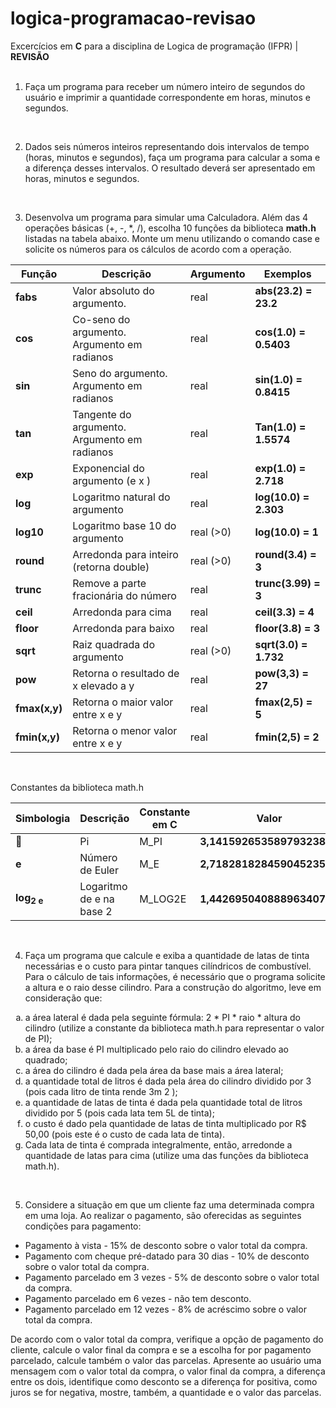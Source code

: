 # logica-programacao-revisao
Excercícios em **C** para a disciplina de Logica de programação (IFPR) | **REVISÃO**
<br>
<br>

1. Faça um programa para receber um número inteiro de segundos do usuário e imprimir a quantidade correspondente em horas, minutos e segundos.
<br>

2. Dados seis números inteiros representando dois intervalos de tempo (horas, minutos e segundos), faça um programa para calcular a soma e a diferença desses intervalos. O resultado deverá ser apresentado em horas, minutos e segundos.
<br>

3. Desenvolva um programa para simular uma Calculadora. Além das 4 operações básicas (+, -, *, /), escolha 10 funções da biblioteca **math.h** listadas na tabela abaixo.
Monte um menu utilizando o comando case e solicite os números para os cálculos de
acordo com a operação.

| Função       | Descrição                                     | Argumento | Exemplos              |
|--------------|-----------------------------------------------|-----------|-----------------------|
| **fabs**     | Valor absoluto do argumento.                  | real      | **abs(­23.2) = 23.2** |
| **cos**      | Co-seno do argumento. Argumento em radianos   | real      | **cos(1.0) = 0.5403** |
| **sin**      | Seno do argumento. Argumento em radianos      | real      | **sin(1.0) = 0.8415** |
| **tan**      | Tangente do argumento. Argumento em radianos  | real      | **Tan(1.0) = 1.5574** |
| **exp**      | Exponencial do argumento (e x )               | real      | **exp(1.0) = 2.718**  |
| **log**      | Logaritmo natural do argumento                | real      | **log(10.0) = 2.303** |
| **log10**    | Logaritmo base 10 do argumento                | real (>0) | **log(10.0) = 1**     |
| **round**    | Arredonda para inteiro (retorna double)       | real (>0) | **round(3.4) = 3**    |
| **trunc**    | Remove a parte fracionária do número          | real      | **trunc(3.99) = 3**   |
| **ceil**     | Arredonda para cima                           | real      | **ceil(3.3) = 4**     |    
| **floor**    | Arredonda para baixo                          | real      | **floor(3.8) = 3**    |
| **sqrt**     | Raiz quadrada do argumento                    | real (>0) | **sqrt(3.0) = 1.732** |
| **pow**      | Retorna o resultado de x elevado a y          | real      | **pow(3,3) = 27**     |
| **fmax(x,y)**| Retorna o maior valor entre x e y             | real      | **fmax(2,5) = 5**     |
| **fmin(x,y)**| Retorna o menor valor entre x e y             | real      | **fmin(2,5) = 2**     |
<br>

Constantes da biblioteca math.h

| **Simbologia**        | Descrição                | Constante em C | **Valor**                   |
|-----------------------|--------------------------|----------------|-----------------------------|
| ****                 | Pi                       | M_PI           | **3,14159265358979323846**  |
| **e**                 | Número de Euler          | M_E            | **2,7182818284590452354**   |
| **log<sub>2</suv> e** | Logaritmo de e na base 2 | M_LOG2E        | **1,4426950408889634074**   |

<br>

4. Faça um programa que calcule e exiba a quantidade de latas de tinta necessárias e o custo para pintar tanques cilíndricos de combustível. Para o cálculo de tais informações, é necessário que o programa solicite a altura e o raio desse cilindro. Para a construção do algoritmo, leve em consideração que:
<ol type = a>
    <li> a área lateral é dada pela seguinte fórmula: 2 * PI * raio * altura do cilindro (utilize a constante da biblioteca math.h para representar o valor de PI);
    <li> a área da base é PI multiplicado pelo raio do cilindro elevado ao quadrado;
    <li> a área do cilindro é dada pela área da base mais a área lateral;
    <li> a quantidade total de litros é dada pela área do cilindro dividido por 3 (pois cada litro de tinta rende 3m 2 );
    <li> a quantidade de latas de tinta é dada pela quantidade total de litros dividido por 5 (pois cada lata tem 5L de tinta);
    <li> o custo é dado pela quantidade de latas de tinta multiplicado por R$ 50,00 (pois este é o custo de cada lata de tinta).
    <li> Cada lata de tinta é comprada integralmente, então, arredonde a quantidade de latas para cima (utilize uma das funções da biblioteca math.h).
 </ol>
<br>

5. Considere a situação em que um cliente faz uma determinada compra em uma loja. Ao realizar o pagamento, são oferecidas as seguintes condições para pagamento:
 - Pagamento à vista - 15% de desconto sobre o valor total da compra.
 - Pagamento com cheque pré-datado para 30 dias - 10% de desconto sobre o valor total da compra.
 - Pagamento parcelado em 3 vezes - 5% de desconto sobre o valor total da compra.
 - Pagamento parcelado em 6 vezes - não tem desconto.
 - Pagamento parcelado em 12 vezes - 8% de acréscimo sobre o valor total da compra.
 
De acordo com o valor total da compra, verifique a opção de pagamento do cliente,
calcule o valor final da compra e se a escolha for por pagamento parcelado, calcule
também o valor das parcelas.
Apresente ao usuário uma mensagem com o valor total da compra, o valor final da
compra, a diferença entre os dois, identifique como desconto se a diferença for positiva,
como juros se for negativa, mostre, também, a quantidade e o valor das parcelas.
